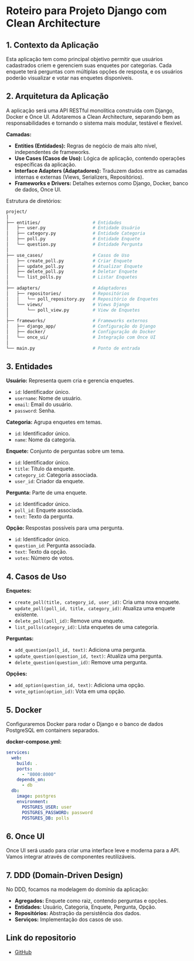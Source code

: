 # Roteiro para Projeto Django com Clean Architecture

## 1. Contexto da Aplicação

Esta aplicação tem como principal objetivo permitir que usuários cadastrados criem e gerenciem suas enquetes por categorias. Cada enquete terá perguntas com múltiplas opções de resposta, e os usuários poderão visualizar e votar nas enquetes disponíveis. 

## 2. Arquitetura da Aplicação

A aplicação será uma API RESTful monolítica construída com Django, Docker e Once UI. Adotaremos a Clean Architecture, separando bem as responsabilidades e tornando o sistema mais modular, testável e flexível.

**Camadas:**

- **Entities (Entidades):** Regras de negócio de mais alto nível, independentes de frameworks.
- **Use Cases (Casos de Uso):** Lógica de aplicação, contendo operações específicas da aplicação.
- **Interface Adapters (Adaptadores):** Traduzem dados entre as camadas internas e externas (Views, Serializers, Repositórios).
- **Frameworks e Drivers:** Detalhes externos como Django, Docker, banco de dados, Once UI.

Estrutura de diretórios:

```bash
project/
│
├── entities/                    # Entidades
│   ├── user.py                  # Entidade Usuário
│   ├── category.py              # Entidade Categoria
│   ├── poll.py                  # Entidade Enquete
│   └── question.py              # Entidade Pergunta
│
├── use_cases/                   # Casos de Uso
│   ├── create_poll.py           # Criar Enquete
│   ├── update_poll.py           # Atualizar Enquete
│   ├── delete_poll.py           # Deletar Enquete
│   └── list_polls.py            # Listar Enquetes
│
├── adapters/                    # Adaptadores
│   ├── repositories/            # Repositórios
│   │   └── poll_repository.py   # Repositório de Enquetes
│   └── views/                   # Views Django
│       └── poll_view.py         # View de Enquetes
│
├── frameworks/                  # Frameworks externos
│   ├── django_app/              # Configuração do Django
│   ├── docker/                  # Configuração do Docker
│   └── once_ui/                 # Integração com Once UI
│
└── main.py                      # Ponto de entrada
```

## 3. Entidades

**Usuário:** Representa quem cria e gerencia enquetes.

- `id`: Identificador único.
- `username`: Nome de usuário.
- `email`: Email do usuário.
- `password`: Senha.

**Categoria:** Agrupa enquetes em temas.

- `id`: Identificador único.
- `name`: Nome da categoria.

**Enquete:** Conjunto de perguntas sobre um tema.

- `id`: Identificador único.
- `title`: Título da enquete.
- `category_id`: Categoria associada.
- `user_id`: Criador da enquete.

**Pergunta:** Parte de uma enquete.

- `id`: Identificador único.
- `poll_id`: Enquete associada.
- `text`: Texto da pergunta.

**Opção:** Respostas possíveis para uma pergunta.

- `id`: Identificador único.
- `question_id`: Pergunta associada.
- `text`: Texto da opção.
- `votes`: Número de votos.

## 4. Casos de Uso

**Enquetes:**

- `create_poll(title, category_id, user_id)`: Cria uma nova enquete.
- `update_poll(poll_id, title, category_id)`: Atualiza uma enquete existente.
- `delete_poll(poll_id)`: Remove uma enquete.
- `list_polls(category_id)`: Lista enquetes de uma categoria.

**Perguntas:**

- `add_question(poll_id, text)`: Adiciona uma pergunta.
- `update_question(question_id, text)`: Atualiza uma pergunta.
- `delete_question(question_id)`: Remove uma pergunta.

**Opções:**

- `add_option(question_id, text)`: Adiciona uma opção.
- `vote_option(option_id)`: Vota em uma opção.

## 5. Docker

Configuraremos Docker para rodar o Django e o banco de dados PostgreSQL em containers separados.

**docker-compose.yml:**

```yaml
services:
  web:
    build: .
    ports:
      - "8000:8000"
    depends_on:
      - db
  db:
    image: postgres
    environment:
      POSTGRES_USER: user
      POSTGRES_PASSWORD: password
      POSTGRES_DB: polls
```

## 6. Once UI

Once UI será usado para criar uma interface leve e moderna para a API. Vamos integrar através de componentes reutilizáveis.

## 7. DDD (Domain-Driven Design)

No DDD, focamos na modelagem do domínio da aplicação:

- **Agregados:** Enquete como raiz, contendo perguntas e opções.
- **Entidades:** Usuário, Categoria, Enquete, Pergunta, Opção.
- **Repositórios:** Abstração da persistência dos dados.
- **Serviços:** Implementação dos casos de uso.

## Link do repositorio

- [GitHub](https://github.com/budkee/enquete)